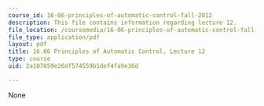 ```yaml
---
course_id: 16-06-principles-of-automatic-control-fall-2012
description: This file contains information regarding lecture 12.
file_location: /coursemedia/16-06-principles-of-automatic-control-fall-2012/2a107059e26df574559b1def4fa9e36d_MIT16_06F12_Lecture_12.pdf
file_type: application/pdf
layout: pdf
title: 16.06 Principles of Automatic Control, Lecture 12
type: course
uid: 2a107059e26df574559b1def4fa9e36d

---
```

None